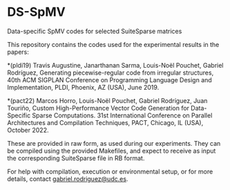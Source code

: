 # DS-SpMV
Data-specific SpMV codes for selected SuiteSparse matrices

This repository contains the codes used for the experimental results in the papers:

*(pldi19) Travis Augustine, Janarthanan Sarma, Louis-Noël Pouchet, Gabriel Rodríguez, Generating piecewise-regular code from irregular structures, 40th ACM SIGPLAN Conference on Programming Language Design and Implementation, PLDI, Phoenix, AZ (USA), June 2019.

*(pact22) Marcos Horro, Louis-Noël Pouchet, Gabriel Rodríguez, Juan Touriño, Custom High-Performance Vector Code Generation for Data-Specific Sparse Computations. 31st International Conference on Parallel Architectures and Compilation Techniques, PACT, Chicago, IL (USA), October 2022.

These are provided in raw form, as used during our experiments. They can be compiled using the provided Makefiles, and expect to receive as input the corresponding SuiteSparse file in RB format.

For help with compilation, execution or environmental setup, or for more details, contact gabriel.rodriguez@udc.es.
